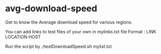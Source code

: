 # avg-download-speed

Get to know the Average download speed for various regions.

You can add links to test files of your own in mylinks.txt file
Format : LINK LOCATION HOST

Run the script by ./testDownloadSpeed.sh mylist.txt
